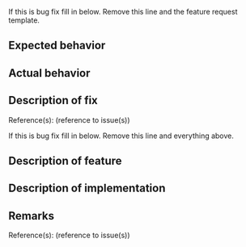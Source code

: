 If this is bug fix fill in below. Remove this line and the feature request template.
## Expected behavior

## Actual behavior

## Description of fix

Reference(s): (reference to issue(s))

If this is bug fix fill in below. Remove this line and everything above.
## Description of feature

## Description of implementation

## Remarks

Reference(s): (reference to issue(s))
